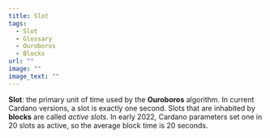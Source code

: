 ```yaml
---
title: Slot
tags:
  - Slot
  - Glossary
  - Ouroboros
  - Blocks
url: ""
image: ""
image_text: ""
---
```


**Slot**: the primary unit of time used by the **Ouroboros** algorithm. In current Cardano versions, a slot is exactly one second. Slots that are inhabited by **blocks** are called _active slots_. In early 2022, Cardano parameters set one in 20 slots as active, so the average block time is 20 seconds.
